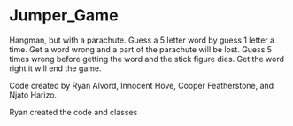 # Jumper_Game
Hangman, but with a parachute. Guess a 5 letter word by guess 1 letter a time. Get a word wrong and a part of the parachute will be lost. Guess 5 times wrong before getting the word and the stick figure dies. Get the word right it will end the game.

Code created by Ryan Alvord, Innocent Hove, Cooper Featherstone, and Njato Harizo.

Ryan created the code and classes 
